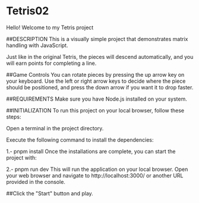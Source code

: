 # Tetris02

Hello! Welcome to my Tetris project

##DESCRIPTION
This is a visually simple project that demonstrates matrix handling with JavaScript.

Just like in the original Tetris, the pieces will descend automatically, and you will earn points for completing a line. 

##Game Controls
You can rotate pieces by pressing the up arrow key on your keyboard. 
Use the left or right arrow keys to decide where the piece should be positioned, and press the down arrow if you want it to drop faster.



##REQUIREMENTS
Make sure you have Node.js installed on your system.

##INITIALIZATION
To run this project on your local browser, follow these steps:

Open a terminal in the project directory.

Execute the following command to install the dependencies:

1.- pnpm install
Once the installations are complete, you can start the project with:


2.- pnpm run dev
This will run the application on your local browser. Open your web browser and navigate to http://localhost:3000/ or another URL provided in the console.

##Click the "Start" button and play.
